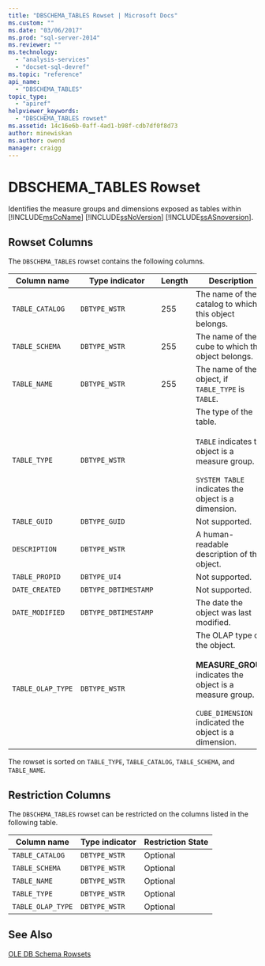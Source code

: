 ```yaml
---
title: "DBSCHEMA_TABLES Rowset | Microsoft Docs"
ms.custom: ""
ms.date: "03/06/2017"
ms.prod: "sql-server-2014"
ms.reviewer: ""
ms.technology: 
  - "analysis-services"
  - "docset-sql-devref"
ms.topic: "reference"
api_name: 
  - "DBSCHEMA_TABLES"
topic_type: 
  - "apiref"
helpviewer_keywords: 
  - "DBSCHEMA_TABLES rowset"
ms.assetid: 14c16e6b-0aff-4ad1-b98f-cdb7df0f8d73
author: minewiskan
ms.author: owend
manager: craigg
---
```

# DBSCHEMA_TABLES Rowset
  Identifies the measure groups and dimensions exposed as tables within [!INCLUDE[msCoName](../../../includes/msconame-md.md)] [!INCLUDE[ssNoVersion](../../../includes/ssnoversion-md.md)] [!INCLUDE[ssASnoversion](../../../includes/ssasnoversion-md.md)].  
  
## Rowset Columns  
 The `DBSCHEMA_TABLES` rowset contains the following columns.  
  
|Column name|Type indicator|Length|Description|  
|-----------------|--------------------|------------|-----------------|  
|`TABLE_CATALOG`|`DBTYPE_WSTR`|255|The name of the catalog to which this object belongs.|  
|`TABLE_SCHEMA`|`DBTYPE_WSTR`|255|The name of the cube to which this object belongs.|  
|`TABLE_NAME`|`DBTYPE_WSTR`|255|The name of the object, if `TABLE_TYPE` is `TABLE`.|  
|`TABLE_TYPE`|`DBTYPE_WSTR`||The type of the table.<br /><br /> `TABLE` indicates the object is a measure group.<br /><br /> `SYSTEM TABLE` indicates the object is a dimension.|  
|`TABLE_GUID`|`DBTYPE_GUID`||Not supported.|  
|`DESCRIPTION`|`DBTYPE_WSTR`||A human-readable description of the object.|  
|`TABLE_PROPID`|`DBTYPE_UI4`||Not supported.|  
|`DATE_CREATED`|`DBTYPE_DBTIMESTAMP`||Not supported.|  
|`DATE_MODIFIED`|`DBTYPE_DBTIMESTAMP`||The date the object was last modified.|  
|`TABLE_OLAP_TYPE`|`DBTYPE_WSTR`||The OLAP type of the object.<br /><br /> **MEASURE_GROUP** indicates the object is a measure group.<br /><br /> `CUBE_DIMENSION` indicated the object is a dimension.|  
  
 The rowset is sorted on `TABLE_TYPE`, `TABLE_CATALOG`, `TABLE_SCHEMA`, and `TABLE_NAME`.  
  
## Restriction Columns  
 The `DBSCHEMA_TABLES` rowset can be restricted on the columns listed in the following table.  
  
|Column name|Type indicator|Restriction State|  
|-----------------|--------------------|-----------------------|  
|`TABLE_CATALOG`|`DBTYPE_WSTR`|Optional|  
|`TABLE_SCHEMA`|`DBTYPE_WSTR`|Optional|  
|`TABLE_NAME`|`DBTYPE_WSTR`|Optional|  
|`TABLE_TYPE`|`DBTYPE_WSTR`|Optional|  
|`TABLE_OLAP_TYPE`|`DBTYPE_WSTR`|Optional|  
  
## See Also  
 [OLE DB Schema Rowsets](ole-db-schema-rowsets.md)  
  
  
